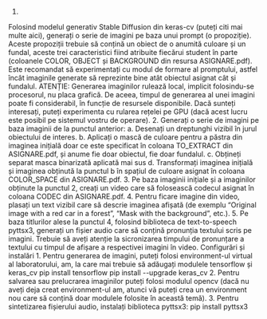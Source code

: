 1.
Folosind modelul generativ Stable Diffusion din keras-cv (puteți citi mai multe aici), generați o serie de imagini pe baza unui prompt (o propoziție). Aceste propoziții trebuie să conțină un obiect de o anumită culoare și un fundal, aceste trei caracteristici fiind atribuite fiecărui student în parte (coloanele COLOR, OBJECT și BACKGROUND din resursa ASIGNARE.pdf).
Este recomandat să experimentați cu modul de formare al promptului, astfel încât imaginile generate să reprezinte bine atât obiectul asignat cât și fundalul.
ATENȚIE: Generarea imaginilor rulează local, implicit folosindu-se procesorul, nu placa grafică. De aceea, timpul de generarea al unei imagini poate fi considerabil, în funcție de resursele disponibile.
Dacă sunteți interesați, puteți experimenta cu rularea rețelei pe GPU (dacă acest lucru este posibil pe sistemul vostru de operare).
2.
Generați o serie de imagini pe baza imaginii de la punctul anterior:
a.
Desenați un dreptunghi vizibil în jurul obiectului de interes.
b.
Aplicați o mască de culoare pentru a păstra din imaginea inițială doar ce este specificat în coloana TO_EXTRACT din ASIGNARE.pdf, și anume fie doar obiectul, fie doar fundalul.
c.
Obțineți separat masca binarizată aplicată mai sus
d.
Transformați imaginea inițială și imaginea obținută la punctul b în spațiul de culoare asignat în coloana COLOR_SPACE din ASIGNARE.pdf.
3.
Pe baza imaginii inițiale și a imaginilor obținute la punctul 2, creați un video care să folosească codecul asignat în coloana CODEC din ASIGNARE.pdf.
4.
Pentru ficare imagine din video, plasați un text vizibil care să descrie imaginea afișată (de exemplu “Original image with a red car in a forest”, “Mask with the background”, etc.).
5.
Pe baza titlurilor alese la punctul 4, folosind biblioteca de text-to-speech pyttsx3, generați un fișier audio care să conțină pronunția textului scris pe imagini. Trebuie să aveți atenție la sicronizarea timpului de pronunțare a textului cu timpul de afișare a respectivei imagini în video.
Configurări și instalări
1.
Pentru generarea de imagini, puteți folosi environment-ul virtual al laboratorului, am, la care mai trebuie să adăugați modulele tensorflow și keras_cv pip install tensorflow pip install --upgrade keras_cv
2.
Pentru salvarea sau prelucrarea imaginilor puteți folosi modulul opencv (dacă nu aveți deja creat environment-ul am, atunci vă puteți crea un environment nou care să conțină doar modulele folosite în această temă).
3.
Pentru sintetizarea fișierului audio, instalați biblioteca pyttsx3: pip install pyttsx3
